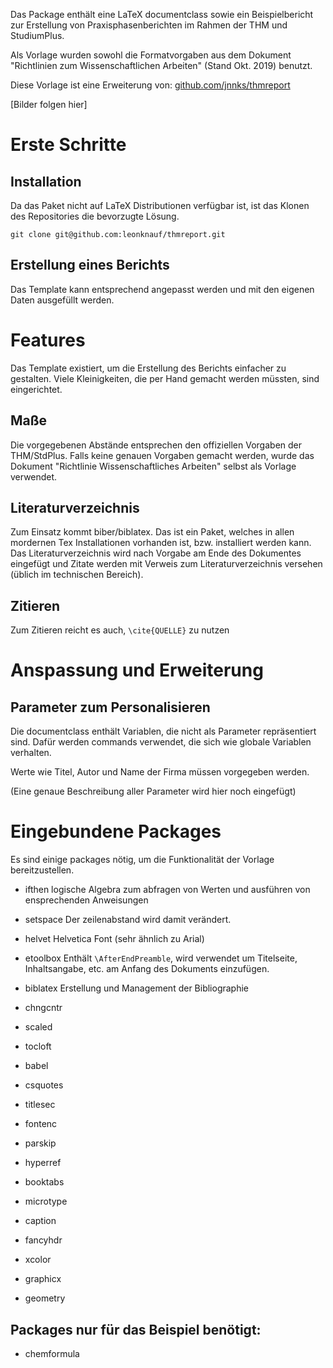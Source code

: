 Das Package enthält eine LaTeX documentclass sowie ein Beispielbericht zur Erstellung von Praxisphasenberichten im Rahmen der THM und StudiumPlus.

Als Vorlage wurden sowohl die Formatvorgaben aus dem Dokument "Richtlinien zum Wissenschaftlichen Arbeiten" (Stand Okt. 2019) benutzt.

Diese Vorlage ist eine Erweiterung von: [github.com/jnnks/thmreport](https://github.com/jnnks/thmreport)

[Bilder folgen hier]


# Erste Schritte
## Installation
Da das Paket nicht auf LaTeX Distributionen verfügbar ist, ist das Klonen des Repositories die bevorzugte Lösung.

`git clone git@github.com:leonknauf/thmreport.git`

## Erstellung eines Berichts
Das Template kann entsprechend angepasst werden und mit den eigenen Daten ausgefüllt werden.

# Features
Das Template existiert, um die Erstellung des Berichts einfacher zu gestalten. Viele Kleinigkeiten, die per Hand gemacht werden müssten, sind eingerichtet.

## Maße
Die vorgegebenen Abstände entsprechen den offiziellen Vorgaben der THM/StdPlus. Falls keine genauen Vorgaben gemacht werden, wurde das Dokument "Richtlinie Wissenschaftliches Arbeiten" selbst als Vorlage verwendet.

## Literaturverzeichnis
Zum Einsatz kommt biber/biblatex. Das ist ein Paket, welches in allen mordernen Tex Installationen vorhanden ist, bzw. installiert werden kann. 
Das Literaturverzeichnis wird nach Vorgabe am Ende des Dokumentes eingefügt und Zitate werden mit Verweis zum Literaturverzeichnis versehen (üblich im technischen Bereich).

## Zitieren
Zum Zitieren reicht es auch, `\cite{QUELLE}` zu nutzen


# Anspassung und Erweiterung
## Parameter zum Personalisieren
Die documentclass enthält Variablen, die nicht als Parameter repräsentiert sind. Dafür werden commands verwendet, die sich wie globale Variablen verhalten.

Werte wie Titel, Autor und Name der Firma müssen vorgegeben werden.

(Eine genaue Beschreibung aller Parameter wird hier noch eingefügt)
<!-- `abstractpath`[Zeichenkette]: relativer Pfad zu einer .tex Datei, die den Text des Abstrakts enthält. -->

<!-- `conficlausepath` [Zeichenkette]: relativer Pfad zu einer .tex Datei, die den Text der Vertraulichkeitsklausel -->

<!-- `bibpath`[Zeichenkette]: relativer Pfad zu einer .bib Datei, die die Definitionen des Literaturverzeichnisses enthält. -->

<!-- `lang`["en", "de"]: gibt an, ob der Bericht in Englisch oder Deutsch verfasst ist. -->

<!-- `type`["thesis", "report"]: gibt an, ob der Bericht ein Praxisphasenbericht oder eine Thesis ist. -->

<!-- `hasfigures`: gibt an, ob eine Liste der Abbildungen eingefügt werden soll -->
<!-- `hastables`: gibt an, ob eine Liste der Tabellen eingefügt werden soll -->
<!-- `haslistings`: gibt an, ob eine Liste der Listings eingefügt werden soll -->


# Eingebundene Packages
Es sind einige packages nötig, um die Funktionalität der Vorlage bereitzustellen.

* ifthen
    logische Algebra zum abfragen von Werten und ausführen von ensprechenden Anweisungen

* setspace
    Der zeilenabstand wird damit verändert.

* helvet 
    Helvetica Font (sehr ähnlich zu Arial)

* etoolbox
    Enthält `\AfterEndPreamble`, wird verwendet um Titelseite, Inhaltsangabe, etc. am Anfang des Dokuments einzufügen.

* biblatex
    Erstellung und Management der Bibliographie 

* chngcntr

* scaled

* tocloft

* babel

* csquotes

* titlesec

* fontenc

* parskip

* hyperref

* booktabs

* microtype

* caption

* fancyhdr

* xcolor

* graphicx

* geometry

## Packages nur für das Beispiel benötigt: 
* chemformula